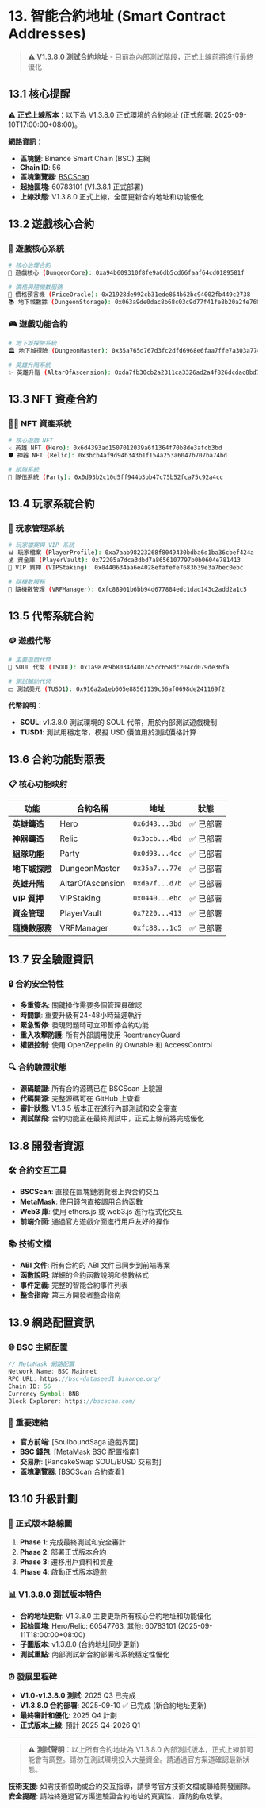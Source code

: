 # 13. 智能合約地址 (Smart Contract Addresses)

> **⚠️ V1.3.8.0 測試合約地址** - 目前為內部測試階段，正式上線前將進行最終優化

## 13.1 核心提醒

⚠️ **正式上線版本**：以下為 V1.3.8.0 正式環境的合約地址 (正式部署: 2025-09-10T17:00:00+08:00)。

**網路資訊**：
- **區塊鏈**: Binance Smart Chain (BSC) 主網
- **Chain ID**: 56
- **區塊瀏覽器**: [BSCScan](https://bscscan.com/)
- **起始區塊**: 60783101 (V1.3.8.1 正式部署)
- **上線狀態**: V1.3.8.0 正式上線，全面更新合約地址和功能優化

## 13.2 遊戲核心合約

### 🏰 遊戲核心系統
```bash
# 核心治理合約
🏰 遊戲核心 (DungeonCore): 0xa94b609310f8fe9a6db5cd66faaf64cd0189581f

# 價格與隨機數服務  
💎 價格預言機 (PriceOracle): 0x21928de992cb31ede864b62bc94002fb449c2738
📚 地下城數據 (DungeonStorage): 0x063a9de0dac8b68c03c9d77f41fe8b20a2fe7683
```

### 🎮 遊戲功能合約
```bash  
# 地下城探險系統
🏛️ 地下城探險 (DungeonMaster): 0x35a765d767d3fc2dfd6968e6faa7ffe7a303a77e

# 英雄升階系統
✨ 英雄升階 (AltarOfAscension): 0xda7fb30cb2a2311ca3326ad2a4f826dcdac8bd7b
```

## 13.3 NFT 資產合約

### 🦸‍♂️ NFT 資產系統
```bash
# 核心遊戲 NFT
⚔️ 英雄 NFT (Hero): 0x6d4393ad1507012039a6f1364f70b8de3afcb3bd
🛡️ 神器 NFT (Relic): 0x3bcb4af9d94b343b1f154a253a6047b707ba74bd

# 組隊系統  
👥 隊伍系統 (Party): 0x0d93b2c10d5ff944b3bb47c75b52fca75c92a4cc
```

## 13.4 玩家系統合約

### 👤 玩家管理系統
```bash
# 玩家檔案與 VIP 系統
📊 玩家檔案 (PlayerProfile): 0xa7aab98223268f8049430bdba6d1ba36cbef424a
💰 資金庫 (PlayerVault): 0x72205a7dca3dbd7a8656107797b0b0604e781413
🌟 VIP 質押 (VIPStaking): 0x0440634aa6e4028efafefe7683b39e3a7bec0ebc

# 隨機數服務
🎲 隨機數管理 (VRFManager): 0xfc88901b6bb94d677884edc1dad143c2add2a1c5
```

## 13.5 代幣系統合約

### 🪙 遊戲代幣
```bash
# 主要遊戲代幣
💎 SOUL 代幣 (TSOUL): 0x1a98769b8034d400745cc658dc204cd079de36fa

# 測試輔助代幣  
💵 測試美元 (TUSD1): 0x916a2a1eb605e88561139c56af0698de241169f2
```

**代幣說明**：
- **SOUL**: v1.3.8.0 測試環境的 SOUL 代幣，用於內部測試遊戲機制
- **TUSD1**: 測試用穩定幣，模擬 USD 價值用於測試價格計算

## 13.6 合約功能對照表

### 📋 核心功能映射

| 功能 | 合約名稱 | 地址 | 狀態 |
|------|----------|------|------|
| **英雄鑄造** | Hero | `0x6d43...3bd` | ✅ 已部署 |
| **神器鑄造** | Relic | `0x3bcb...4bd` | ✅ 已部署 |
| **組隊功能** | Party | `0x0d93...4cc` | ✅ 已部署 |
| **地下城探險** | DungeonMaster | `0x35a7...77e` | ✅ 已部署 |
| **英雄升階** | AltarOfAscension | `0xda7f...d7b` | ✅ 已部署 |
| **VIP 質押** | VIPStaking | `0x0440...ebc` | ✅ 已部署 |
| **資金管理** | PlayerVault | `0x7220...413` | ✅ 已部署 |
| **隨機數服務** | VRFManager | `0xfc88...1c5` | ✅ 已部署 |

## 13.7 安全驗證資訊

### 🔒 合約安全特性
- **多重簽名**: 關鍵操作需要多個管理員確認
- **時間鎖**: 重要升級有24-48小時延遲執行
- **緊急暫停**: 發現問題時可立即暫停合約功能
- **重入攻擊防護**: 所有外部調用使用 ReentrancyGuard
- **權限控制**: 使用 OpenZeppelin 的 Ownable 和 AccessControl

### 🔍 合約驗證狀態
- **源碼驗證**: 所有合約源碼已在 BSCScan 上驗證
- **代碼開源**: 完整源碼可在 GitHub 上查看
- **審計狀態**: V1.3.5 版本正在進行內部測試和安全審查
- **測試階段**: 合約功能正在最終測試中，正式上線前將完成優化

## 13.8 開發者資源

### 🛠️ 合約交互工具
- **BSCScan**: 直接在區塊鏈瀏覽器上與合約交互
- **MetaMask**: 使用錢包直接調用合約函數  
- **Web3 庫**: 使用 ethers.js 或 web3.js 進行程式化交互
- **前端介面**: 通過官方遊戲介面進行用戶友好的操作

### 📚 技術文檔
- **ABI 文件**: 所有合約的 ABI 文件已同步到前端專案
- **函數說明**: 詳細的合約函數說明和參數格式
- **事件定義**: 完整的智能合約事件列表
- **整合指南**: 第三方開發者整合指南

## 13.9 網路配置資訊

### 🌐 BSC 主網配置
```javascript
// MetaMask 網路配置
Network Name: BSC Mainnet
RPC URL: https://bsc-dataseed1.binance.org/
Chain ID: 56
Currency Symbol: BNB
Block Explorer: https://bscscan.com/
```

### 🔗 重要連結
- **官方前端**: [SoulboundSaga 遊戲界面]
- **BSC 錢包**: [MetaMask BSC 配置指南]
- **交易所**: [PancakeSwap SOUL/BUSD 交易對]
- **區塊瀏覽器**: [BSCScan 合約查看]

## 13.10 升級計劃

### 🚀 正式版本路線圖
1. **Phase 1**: 完成最終測試和安全審計
2. **Phase 2**: 部署正式版本合約
3. **Phase 3**: 遷移用戶資料和資產
4. **Phase 4**: 啟動正式版本遊戲

### 📊 V1.3.8.0 測試版本特色
- **合約地址更新**: V1.3.8.0 主要更新所有核心合約地址和功能優化
- **起始區塊**: Hero/Relic: 60547763, 其他: 60783101 (2025-09-11T18:00:00+08:00)
- **子圖版本**: v1.3.8.0 (合約地址同步更新)
- **測試重點**: 內部測試新合約部署和系統穩定性優化

### ⏰ 發展里程碑
- **V1.0-v1.3.8.0 測試**: 2025 Q3 已完成
- **V1.3.8.0 合約部署**: 2025-09-10 ✅ 已完成 (新合約地址更新)
- **最終審計和優化**: 2025 Q4 計劃
- **正式版本上線**: 預計 2025 Q4-2026 Q1

---

> **⚠️ 測試聲明**：以上所有合約地址為 V1.3.8.0 內部測試版本，正式上線前可能會有調整。請勿在測試環境投入大量資金。請通過官方渠道確認最新狀態。

**技術支援**: 如需技術協助或合約交互指導，請參考官方技術文檔或聯絡開發團隊。  
**安全提醒**: 請始終通過官方渠道驗證合約地址的真實性，謹防釣魚攻擊。